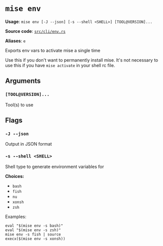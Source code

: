 # `mise env`

**Usage**: `mise env [-J --json] [-s --shell <SHELL>] [TOOL@VERSION]...`

**Source code**: [`src/cli/env.rs`](https://github.com/jdx/mise/blob/main/src/cli/env.rs)

**Aliases**: `e`

Exports env vars to activate mise a single time

Use this if you don't want to permanently install mise. It's not necessary to
use this if you have `mise activate` in your shell rc file.

## Arguments

### `[TOOL@VERSION]...`

Tool(s) to use

## Flags

### `-J --json`

Output in JSON format

### `-s --shell <SHELL>`

Shell type to generate environment variables for

**Choices:**

- `bash`
- `fish`
- `nu`
- `xonsh`
- `zsh`

Examples:

    eval "$(mise env -s bash)"
    eval "$(mise env -s zsh)"
    mise env -s fish | source
    execx($(mise env -s xonsh))
